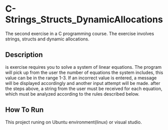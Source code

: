# C-Strings_Structs_DynamicAllocations

The second exercise in a C programming course. 
The exercise involves strings, structs and dynamic allocations.

## Description

is exercise requires you to solve a system of linear equations.
The program will pick up from the user the number of equations the system includes, this value can be in the range 1-3.
If an incorrect value is entered, a message will be displayed accordingly and another input attempt will be made.
after the steps above,  a string from the user must be received for each equation, which must be analyzed according to the rules described below.

## How To Run

This project runing on Ubuntu environment(linux) or visual studio.

